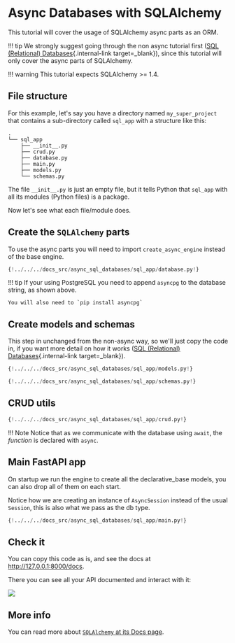 # Async Databases with SQLAlchemy

This tutorial will cover the usage of SQLAlchemy async parts as an ORM.

!!! tip
    We strongly suggest going through the non async tutorial first ([SQL (Relational) Databases](../tutorial/sql-databases.md){.internal-link target=_blank}), since this tutorial will only cover the async parts of SQLAlchemy.

!!! warning
    This tutorial expects SQLAlchemy >= 1.4.

## File structure

For this example, let's say you have a directory named `my_super_project` that contains a sub-directory called `sql_app` with a structure like this:

```
.
└── sql_app
    ├── __init__.py
    ├── crud.py
    ├── database.py
    ├── main.py
    ├── models.py
    └── schemas.py
```

The file `__init__.py` is just an empty file, but it tells Python that `sql_app` with all its modules (Python files) is a package.

Now let's see what each file/module does.

## Create the `SQLAlchemy` parts

To use the async parts you will need to import `create_async_engine` instead of the base engine.

```Python hl_lines="1  4  7"
{!../../../docs_src/async_sql_databases/sql_app/database.py!}
```

!!! tip
    If your using PostgreSQL you need to append `asyncpg` to the database string, as shown above.

    You will also need to `pip install asyncpg`

## Create models and schemas

This step in unchanged from the non-async way, so we'll just copy the code in, if you want more detail on how it works ([SQL (Relational) Databases](../tutorial/sql-databases.md){.internal-link target=_blank}).

```Python
{!../../../docs_src/async_sql_databases/sql_app/models.py!}
```

```Python
{!../../../docs_src/async_sql_databases/sql_app/schemas.py!}
```

## CRUD utils

```Python
{!../../../docs_src/async_sql_databases/sql_app/crud.py!}
```

!!! Note
    Notice that as we communicate with the database using `await`, the *function* is declared with `async`.

## Main FastAPI app

On startup we run the engine to create all the declarative_base models, you can also drop all of them on each start.

Notice how we are creating an instance of `AsyncSession` instead of the usual `Session`, this is also what we pass as the db type.

```Python
{!../../../docs_src/async_sql_databases/sql_app/main.py!}
```

## Check it

You can copy this code as is, and see the docs at <a href="http://127.0.0.1:8000/docs" class="external-link" target="_blank">http://127.0.0.1:8000/docs</a>.

There you can see all your API documented and interact with it:

<img src="/img/tutorial/sql-databases/image01.png">


## More info

You can read more about <a href="https://docs.sqlalchemy.org/en/14/orm/extensions/asyncio.html" class="external-link" target="_blank">`SQLAlchemy` at its Docs page</a>.
